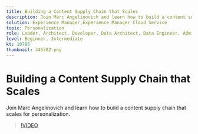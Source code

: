```yaml
---
title: Building a Content Supply Chain that Scales
description: Join Marc Angelinovich and learn how to build a content supply chain that scales for personalization.
solution: Experience Manager,Experience Manager Cloud Service
topic: Personalization
role: Leader, Architect, Developer, Data Architect, Data Engineer, Admin, User
level: Beginner, Intermediate
kt: 10786
thumbnail: 345382.png
---
```


# Building a Content Supply Chain that Scales

Join Marc Angelinovich and learn how to build a content supply chain that scales for personalization.

>[!VIDEO](https://video.tv.adobe.com/v/345382/?quality=12&learn=on)
